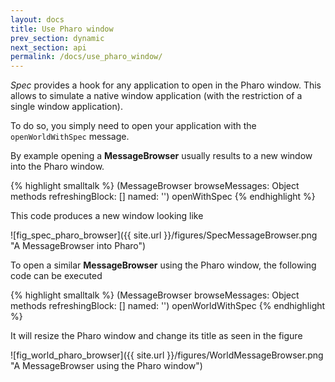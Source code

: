 ```yaml
---
layout: docs
title: Use Pharo window
prev_section: dynamic
next_section: api
permalink: /docs/use_pharo_window/
---
```


*Spec* provides a hook for any application to open in the Pharo window.
This allows to simulate a native window application (with the restriction of a single window application).

To do so, you simply need to open your application with the `openWorldWithSpec` message.

By example opening a **MessageBrowser** usually results to a new window into the Pharo window.

{% highlight smalltalk %}
(MessageBrowser
	browseMessages: Object methods
	refreshingBlock: [] 
	named: '') openWithSpec
{% endhighlight %}

This code produces a new window looking like
<a name="fig_spec_pharo_browser"></a><p class="figure">![fig_spec_pharo_browser]({{ site.url }}/figures/SpecMessageBrowser.png "A MessageBrowser into Pharo")</p>

To open a similar **MessageBrowser** using the Pharo window, the following code can be executed

{% highlight smalltalk %}
(MessageBrowser
	browseMessages: Object methods
	refreshingBlock: [] 
	named: '') openWorldWithSpec
{% endhighlight %}

It will resize the Pharo window and change its title as seen in the figure
<a name="fig_world_pharo_browser"></a><p class="figure">![fig_world_pharo_browser]({{ site.url }}/figures/WorldMessageBrowser.png "A MessageBrowser using the Pharo window")</p>